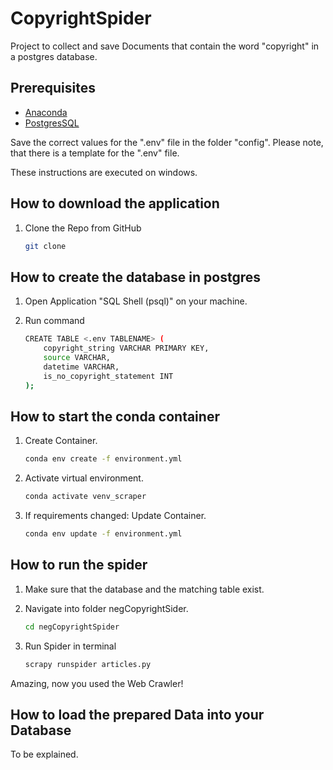 CopyrightSpider
===============

Project to collect and save Documents that contain the word "copyright" in a postgres database.

Prerequisites
-------------

- [Anaconda](https://www.anaconda.com/products/distribution)
- [PostgresSQL](https://www.postgresql.org/)

Save the correct values for the ".env" file in the folder "config". Please note, that there is a template for the ".env" file.

These instructions are executed on windows.

How to download the application
-------------------------------

1. Clone the Repo from GitHub

    ```bash
    git clone 
    ```

How to create the database in postgres
--------------------------------------

1. Open Application "SQL Shell (psql)" on your machine.

2. Run command

    ```bash
    CREATE TABLE <.env TABLENAME> (
        copyright_string VARCHAR PRIMARY KEY,
        source VARCHAR,
        datetime VARCHAR,
        is_no_copyright_statement INT
    );
    ```

How to start the conda container
--------------------------------

1. Create Container.

    ```bash
    conda env create -f environment.yml
    ```

2. Activate virtual environment.

    ```bash
    conda activate venv_scraper
    ```

3. If requirements changed: Update Container.

    ```bash
    conda env update -f environment.yml
    ```

How to run the spider
---------------------

1. Make sure that the database and the matching table exist.

2. Navigate into folder negCopyrightSider.

    ```bash
    cd negCopyrightSpider
    ```

3. Run Spider in terminal

    ```bash
    scrapy runspider articles.py
    ```

Amazing, now you used the Web Crawler!

How to load the prepared Data into your Database
------------------------------------------------

To be explained.
